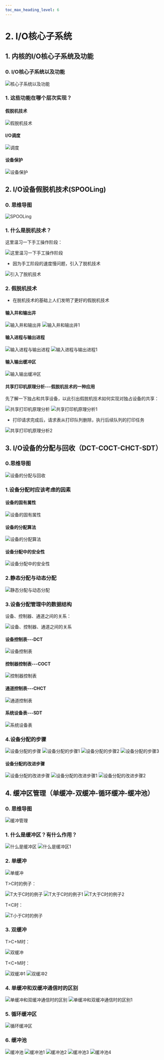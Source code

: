 ```yaml
---
toc_max_heading_level: 6
---
```


# 2. I/O核心子系统

## 1. 内核的I/O核心子系统及功能

### 0. I/O核心子系统以及功能

![核心子系统以及功能](I-O管理/核心子系统以及功能.png)

### 1. 这些功能在哪个层次实现？
#### 假脱机技术

![假脱机技术](I-O管理/假脱机技术.png)

#### I/O调度

![调度](I-O管理/调度.png)

#### 设备保护

![设备保护](I-O管理/设备保护.png)

## 2. I/O设备假脱机技术(SPOOLing)

### 0. 思维导图

![SPOOLing](I-O管理/SPOOLing.png)

### 1. 什么是脱机技术？

这里温习一下手工操作阶段：

![这里温习一下手工操作阶段](I-O管理/这里温习一下手工操作阶段.png)

- 因为手工阶段的速度慢问题，引入了脱机技术

![引入了脱机技术](I-O管理/引入了脱机技术.png)

### 2. 假脱机技术

- 在脱机技术的基础上人们发明了更好的假脱机技术

#### 输入井和输出井

![输入井和输出井](I-O管理/输入井和输出井.png)
![输入井和输出井1](I-O管理/输入井和输出井1.png)

#### 输入进程与输出进程

![输入进程与输出进程](I-O管理/输入进程与输出进程.png)
![输入进程与输出进程1](I-O管理/输入进程与输出进程1.png)

#### 输入输出缓冲区

![输入输出缓冲区](I-O管理/输入输出缓冲区.png)

#### 共享打印机原理分析---假脱机技术的一种应用

先了解一下独占和共享设备，以此引出假脱机技术如何实现对独占设备的共享：

![共享打印机原理分析](I-O管理/共享打印机原理分析.png)
![共享打印机原理分析1](I-O管理/共享打印机原理分析1.png)

- 打印请求完成后，请求表从打印队列删除，执行后续队列的打印任务

![共享打印机原理分析2](I-O管理/共享打印机原理分析2.png)

## 3. I/O设备的分配与回收（DCT-COCT-CHCT-SDT）

### 0.思维导图

![设备的分配与回收](I-O管理/设备的分配与回收.png)

### 1.设备分配时应该考虑的因素
#### 设备的固有属性

![设备的固有属性](I-O管理/设备的固有属性.png)

#### 设备的分配算法

![设备的分配算法](I-O管理/设备的分配算法.png)

#### 设备分配中的安全性

![设备分配中的安全性](I-O管理/设备分配中的安全性.png)

### 2.静态分配与动态分配

![静态分配与动态分配](I-O管理/静态分配与动态分配.png)

### 3.设备分配管理中的数据结构

设备、控制器、通道之间的关系：

![设备、控制器、通道之间的关系](I-O管理/设备、控制器、通道之间的关系.png)

#### 设备控制表---DCT

![设备控制表](I-O管理/设备控制表.png)

#### 控制器控制表---COCT

![控制器控制表](I-O管理/控制器控制表.png)

#### 通道控制表---CHCT

![通道控制表](I-O管理/通道控制表.png)

#### 系统设备表---SDT

![系统设备表](I-O管理/系统设备表.png)

### 4.设备分配的步骤

![设备分配的步骤](I-O管理/设备分配的步骤.png)
![设备分配的步骤1](I-O管理/设备分配的步骤1.png)
![设备分配的步骤2](I-O管理/设备分配的步骤2.png)
![设备分配的步骤3](I-O管理/设备分配的步骤3.png)

#### 设备分配的改进步骤

![设备分配的改进步骤](I-O管理/设备分配的改进步骤.png)
![设备分配的改进步骤1](I-O管理/设备分配的改进步骤1.png)
![设备分配的改进步骤2](I-O管理/设备分配的改进步骤2.png)

## 4. 缓冲区管理（单缓冲-双缓冲-循环缓冲-缓冲池）

### 0. 思维导图

![缓冲管理](I-O管理/缓冲管理.png)

### 1. 什么是缓冲区？有什么作用？

![什么是缓冲区](I-O管理/什么是缓冲区.png)
![什么是缓冲区1](I-O管理/什么是缓冲区1.png)

### 2. 单缓冲

![单缓冲](I-O管理/单缓冲.png)

T>C时的例子：

![T大于C时的例子](I-O管理/T大于C时的例子.png)
![T大于C时的例子1](I-O管理/T大于C时的例子1.png)
![T大于C时的例子2](I-O管理/T大于C时的例子2.png)

T<C时：

![T小于C时的例子](I-O管理/T小于C时的例子.png)

### 3. 双缓冲

T>C+M时：

![双缓冲](I-O管理/双缓冲.png)

T<C+M时：

![双缓冲1](I-O管理/双缓冲1.png)
![双缓冲2](I-O管理/双缓冲2.png)

### 4. 单缓冲和双缓冲通信时的区别

![单缓冲和双缓冲通信时的区别](I-O管理/单缓冲和双缓冲通信时的区别.png)
![单缓冲和双缓冲通信时的区别1](I-O管理/单缓冲和双缓冲通信时的区别1.png)

### 5. 循环缓冲区

![循环缓冲区](I-O管理/循环缓冲区.png)

### 6. 缓冲池

![缓冲池](I-O管理/缓冲池.png)
![缓冲池1](I-O管理/缓冲池1.png)
![缓冲池2](I-O管理/缓冲池2.png)
![缓冲池3](I-O管理/缓冲池3.png)
![缓冲池4](I-O管理/缓冲池4.png)
